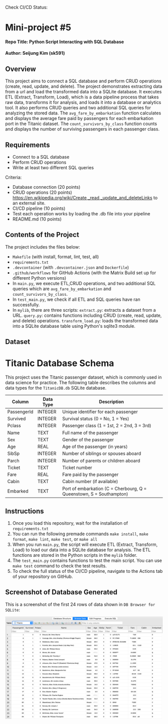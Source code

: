 Check CI/CD Status: 

# Mini-project #5
#### Repo Title: Python Script Interacting with SQL Database
#### Author: Seijung Kim (sk591)

## Overview
This project aims to connect a SQL database and perform CRUD operations (create, read, update, and delete). The project demonstrates extracting data from a url and load the transformed data into a SQLite database. It executes ETL (Extract, Transform, Load), which is a data pipeline process that takes raw data, transforms it for analysis, and loads it into a database or analytics tool. It also performs CRUD queries and two additional SQL queries for analyzing the stored data. The `avg_fare_by_embarkation` function calculates and displays the average fare paid by passengers for each embarkation port in the Titanic dataset. The `count_survivors_by_class` function counts and displays the number of surviving passengers in each passenger class.

## Requirements
* Connect to a SQL database
* Perform CRUD operations
* Write at least two different SQL queries

Criteria: 
* Database connection (20 points)
* CRUD operations (20 points)
https://en.wikipedia.org/wiki/Create,_read,_update_and_deleteLinks to an external site.
* CI/CD pipeline (10 points)
* Test each operation works by loading the .db file into your pipeline 
* README.md (10 points)

## Contents of the Project
The project includes the files below:

* `Makefile` (with install, format, lint, test, all)
* `requirements.txt`
* `.devcontainer` (with `.devcontainer.json` and `Dockerfile`)
* `.github/workflows` for GitHub Actions (with the Matrix Build set up for different Python versions)
* In `main.py`, we execute ETL,CRUD operations, and two additional SQL queries which are `avg_fare_by_embarkation` and `count_survivors_by_class`.
* In `test_main.py`, we check if all ETL and SQL queries have ran successfully.
* In `mylib`, there are three scripts:
`extract.py`: extracts a dataset from a URL.
`query.py`: contains functions including CRUD (create, read, update, and delete) operations.
`transform_load.py`: loads the transformed data into a SQLite database table using Python's sqlite3 module.

## Dataset
# Titanic Database Schema

This project uses the Titanic passenger dataset, which is commonly used in data science for practice. The following table describes the columns and data types for the `TitanicDB.db` SQLite database.

| Column       | Data Type | Description                                                        |
|--------------|-----------|--------------------------------------------------------------------|
| PassengerId  | INTEGER   | Unique identifier for each passenger                              |
| Survived     | INTEGER   | Survival status (0 = No, 1 = Yes)                                 |
| Pclass       | INTEGER   | Passenger class (1 = 1st, 2 = 2nd, 3 = 3rd)                       |
| Name         | TEXT      | Full name of the passenger                                        |
| Sex          | TEXT      | Gender of the passenger                                           |
| Age          | REAL      | Age of the passenger (in years)                                   |
| SibSp        | INTEGER   | Number of siblings or spouses aboard                              |
| Parch        | INTEGER   | Number of parents or children aboard                              |
| Ticket       | TEXT      | Ticket number                                                     |
| Fare         | REAL      | Fare paid by the passenger                                        |
| Cabin        | TEXT      | Cabin number (if available)                                       |
| Embarked     | TEXT      | Port of embarkation (C = Cherbourg, Q = Queenstown, S = Southampton) |

## Instructions
1. Once you load this repository, wait for the installation of `requirements.txt`
2. You can run the following premade commands `make install`, `make format`, `make lint`, `make test`, or `make all`
3. When you run `main.py`, the script will execute ETL (Extract, Transform, Load) to load our data into a SQLite database for analysis. The ETL functions are stored in the Python scripts in the `mylib` folder.
4. The `test_main.py` contains functions to test the main script. You can use `make test` command to check the test results.
5. To check the full status of the CI/CD pipeline, navigate to the Actions tab of your repository on GitHub.

## Screenshot of Database Generated

This is a screenshot of the first 24 rows of data shown in `DB Browser for SQLite`:

![Database Screenshot](DB_screenshot.png)